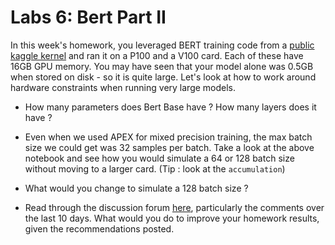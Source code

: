 # Labs 6: Bert Part II

In this week's homework, you leveraged BERT training code from a [public kaggle kernel](https://www.kaggle.com/yuval6967/toxic-bert-plain-vanila) and ran it on a P100 and a V100 card. Each of these have 16GB GPU memory. You may have seen that your model alone was 0.5GB when stored on disk - so it is quite large. Let's look at how to work around hardware constraints when running very large models.   
  
* How many parameters does Bert Base have ? How many layers does it have ?
  
* Even when we used APEX for mixed precision training, the max batch size we could get was 32 samples per batch. Take a look at the above notebook and see how you would simulate a 64 or 128 batch size without moving to a larger card. (Tip : look at the `accumulation`)
   
* What would you change to simulate a 128 batch size ?
   
* Read through the discussion forum [here](https://www.kaggle.com/c/jigsaw-unintended-bias-in-toxicity-classification/discussion/93339), particularly the comments over the last 10 days. What would you do to improve your homework results, given the recommendations posted.
   
   
